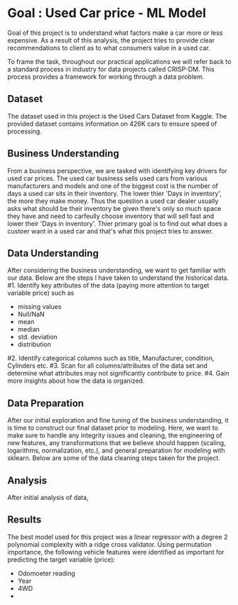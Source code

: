 # Goal : Used Car price - ML Model
Goal of this project is to understand what factors make a car more or less expensive. As a result of this analysis, the project tries to provide clear recommendations to client as to what consumers value in a used car.

To frame the task, throughout our practical applications we will refer back to a standard process in industry for data projects called CRISP-DM. This process provides a framework for working through a data problem. 

## Dataset
The dataset used in this project is the Used Cars Dataset from Kaggle. The provided dataset contains information on 426K cars to ensure speed of processing. 

## Business Understanding
From a business perspective, we are tasked with identifying key drivers for used car prices. The used car business sells used cars from various manufacturers and models and one of the biggest cost is the number of days a used car sits in their inventory. The lower thier 'Days in inventory', the more they make money. Thus the question a used car dealer usually asks what should be their inventory be given there's only so much space they have and need to carfeully choose inventory that will sell fast and lower their 'Days in inventory'. Thier primary goal is to find out what does a custoer want in a used car and that's what this project tries to answer.

## Data Understanding
After considering the business understanding, we want to get familiar with our data. Below are the steps I have taken to understand the historical data.
#1. Identify key attributes of the data (paying more attention to target variable price) such as
<ul>
    <li> missing values </li>
    <li>Null/NaN</li>
    <li>mean</li>
    <li>median</li>
    <li>std. deviation</li>
    <li>distribution</li>
</ul>
#2. Identify categorical columns such as title, Manufacturer, condition, Cylinders etc.
#3. Scan for all columns/attributes of the data set and determine what attributes may not significantly contribute to price. 
#4. Gain more insights about how the data is organized.

## Data Preparation
After our initial exploration and fine tuning of the business understanding, it is time to construct our final dataset prior to modeling. Here, we want to make sure to handle any integrity issues and cleaning, the engineering of new features, any transformations that we believe should happen (scaling, logarithms, normalization, etc.), and general preparation for modeling with sklearn. Below are some of the data cleaning steps taken for the project.


## Analysis
After initial analysis of data,  
## Results
The best model used for this project was a linear regressor with a degree 2 polynomial complexity with a ridge cross validator. Using permutation importance, the following vehicle features were identified as important for predicting the target variable (price):
<ul>
    <li>Odomoeter reading</li>
    <li>Year</li>
    <li>4WD</li>
    <li></li>
</ul>
